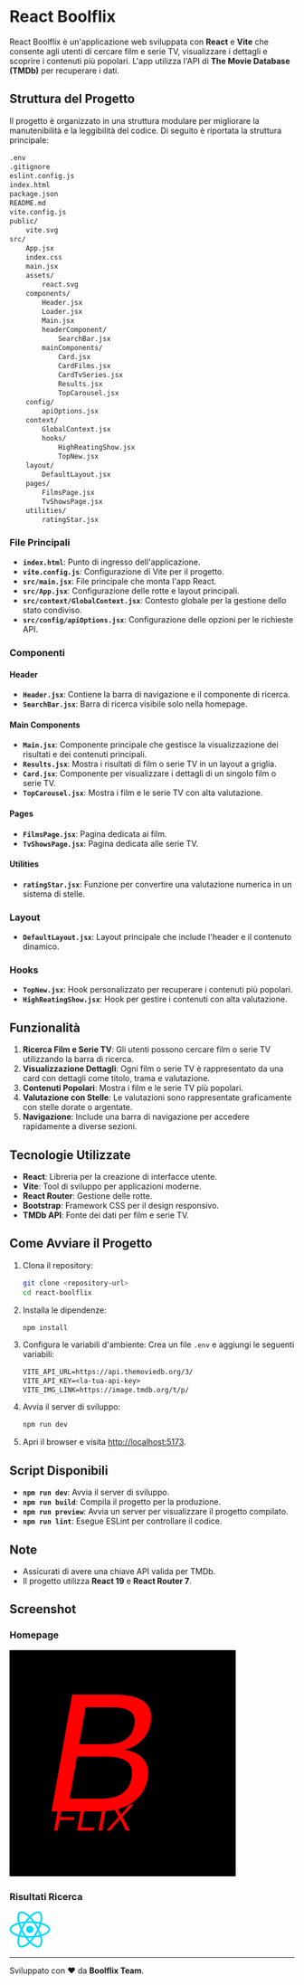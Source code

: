 # React Boolflix

React Boolflix è un'applicazione web sviluppata con **React** e **Vite** che consente agli utenti di cercare film e serie TV, visualizzare i dettagli e scoprire i contenuti più popolari. L'app utilizza l'API di **The Movie Database (TMDb)** per recuperare i dati.

## Struttura del Progetto

Il progetto è organizzato in una struttura modulare per migliorare la manutenibilità e la leggibilità del codice. Di seguito è riportata la struttura principale:

```
.env
.gitignore
eslint.config.js
index.html
package.json
README.md
vite.config.js
public/
    vite.svg
src/
    App.jsx
    index.css
    main.jsx
    assets/
        react.svg
    components/
        Header.jsx
        Loader.jsx
        Main.jsx
        headerComponent/
            SearchBar.jsx
        mainComponents/
            Card.jsx
            CardFilms.jsx
            CardTvSeries.jsx
            Results.jsx
            TopCarousel.jsx
    config/
        apiOptions.jsx
    context/
        GlobalContext.jsx
        hooks/
            HighReatingShow.jsx
            TopNew.jsx
    layout/
        DefaultLayout.jsx
    pages/
        FilmsPage.jsx
        TvShowsPage.jsx
    utilities/
        ratingStar.jsx
```

### File Principali

- **`index.html`**: Punto di ingresso dell'applicazione.
- **`vite.config.js`**: Configurazione di Vite per il progetto.
- **`src/main.jsx`**: File principale che monta l'app React.
- **`src/App.jsx`**: Configurazione delle rotte e layout principali.
- **`src/context/GlobalContext.jsx`**: Contesto globale per la gestione dello stato condiviso.
- **`src/config/apiOptions.jsx`**: Configurazione delle opzioni per le richieste API.

### Componenti

#### Header

- **`Header.jsx`**: Contiene la barra di navigazione e il componente di ricerca.
- **`SearchBar.jsx`**: Barra di ricerca visibile solo nella homepage.

#### Main Components

- **`Main.jsx`**: Componente principale che gestisce la visualizzazione dei risultati e dei contenuti principali.
- **`Results.jsx`**: Mostra i risultati di film o serie TV in un layout a griglia.
- **`Card.jsx`**: Componente per visualizzare i dettagli di un singolo film o serie TV.
- **`TopCarousel.jsx`**: Mostra i film e le serie TV con alta valutazione.

#### Pages

- **`FilmsPage.jsx`**: Pagina dedicata ai film.
- **`TvShowsPage.jsx`**: Pagina dedicata alle serie TV.

#### Utilities

- **`ratingStar.jsx`**: Funzione per convertire una valutazione numerica in un sistema di stelle.

### Layout

- **`DefaultLayout.jsx`**: Layout principale che include l'header e il contenuto dinamico.

### Hooks

- **`TopNew.jsx`**: Hook personalizzato per recuperare i contenuti più popolari.
- **`HighReatingShow.jsx`**: Hook per gestire i contenuti con alta valutazione.

## Funzionalità

1. **Ricerca Film e Serie TV**: Gli utenti possono cercare film o serie TV utilizzando la barra di ricerca.
2. **Visualizzazione Dettagli**: Ogni film o serie TV è rappresentato da una card con dettagli come titolo, trama e valutazione.
3. **Contenuti Popolari**: Mostra i film e le serie TV più popolari.
4. **Valutazione con Stelle**: Le valutazioni sono rappresentate graficamente con stelle dorate o argentate.
5. **Navigazione**: Include una barra di navigazione per accedere rapidamente a diverse sezioni.

## Tecnologie Utilizzate

- **React**: Libreria per la creazione di interfacce utente.
- **Vite**: Tool di sviluppo per applicazioni moderne.
- **React Router**: Gestione delle rotte.
- **Bootstrap**: Framework CSS per il design responsivo.
- **TMDb API**: Fonte dei dati per film e serie TV.

## Come Avviare il Progetto

1. Clona il repository:

   ```sh
   git clone <repository-url>
   cd react-boolflix
   ```

2. Installa le dipendenze:

   ```sh
   npm install
   ```

3. Configura le variabili d'ambiente:
   Crea un file `.env` e aggiungi le seguenti variabili:

   ```
   VITE_API_URL=https://api.themoviedb.org/3/
   VITE_API_KEY=<la-tua-api-key>
   VITE_IMG_LINK=https://image.tmdb.org/t/p/
   ```

4. Avvia il server di sviluppo:

   ```sh
   npm run dev
   ```

5. Apri il browser e visita [http://localhost:5173](http://localhost:5173).

## Script Disponibili

- **`npm run dev`**: Avvia il server di sviluppo.
- **`npm run build`**: Compila il progetto per la produzione.
- **`npm run preview`**: Avvia un server per visualizzare il progetto compilato.
- **`npm run lint`**: Esegue ESLint per controllare il codice.

## Note

- Assicurati di avere una chiave API valida per TMDb.
- Il progetto utilizza **React 19** e **React Router 7**.

## Screenshot

### Homepage

![Homepage](public/vite.svg)

### Risultati Ricerca

![Risultati Ricerca](src/assets/react.svg)

---

Sviluppato con ❤️ da **Boolflix Team**.
